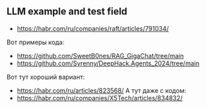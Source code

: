 ## LLM example and test field

- https://habr.com/ru/companies/raft/articles/791034/

Вот примеры кода:
- https://github.com/SweetB0nes/RAG_GigaChat/tree/main
- https://github.com/Syrenny/DeepHack.Agents_2024/tree/main

Вот тут хороший вариант:
- https://habr.com/ru/articles/823568/
А тут даже с кодом:
- https://habr.com/ru/companies/X5Tech/articles/834832/